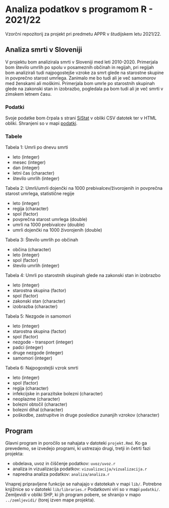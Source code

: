 # Analiza podatkov s programom R - 2021/22

Vzorčni repozitorij za projekt pri predmetu APPR v študijskem letu 2021/22. 

## Analiza smrti v Sloveniji

V projektu bom analizirala smrti v Sloveniji med leti 2010-2020. 
Primerjala bom število umrlih po spolu v posameznih občinah in regijah, pri regijah bom analizirali tudi najpogostejše vzroke za smrt glede na starostne skupine in povprečno starost umrlega.
Zanimalo me bo tudi ali je več samomorov med ženskami ali moškimi.
Primerjala bom umrle po starostnih skupinah glede na zakonski stan in izobrazbo, pogledala pa bom tudi ali je več smrti v zimskem letnem času.

### Podatki
Svoje podatke bom črpala s strani [SiStat](https://pxweb.stat.si/SiStat/sl) v obliki CSV datotek ter v HTML obliki. Shranjeni so v mapi [podatki](https://github.com/sarazuzek/APPR-2021-22/tree/main/podatki).

### Tabele
Tabela 1: Umrli po dnevu smrti
* leto (integer)
* mesec (integer)
* dan (integer)
* letni čas (character)
* število umrlih (integer)

Tabela 2: Umrli/umrli dojenčki na 1000 prebivalcev/živorojenih in povprečna starost umrlega, statistične regije
* leto (integer)
* regija (character)
* spol (factor)
* povprečna starost umrlega (double)
* umrli na 1000 prebivalcev (double)
* umrli dojenčki na 1000 živorojenih (double)

Tabela 3: Število umrlih po občinah
* občina (character)
* leto (integer)
* spol (factor)
* število umrlih (integer)

Tabela 4: Umrli po starostnih skupinah glede na zakonski stan in izobrazbo
* leto (integer)
* starostna skupina (factor)
* spol (factor)
* zakonski stan (character)
* izobrazba (character)

Tabela 5: Nezgode in samomori
* leto (integer)
* starostna skupina (factor)
* spol (factor)
* nezgode - transport (integer)
* padci (integer)
* druge nezgode (integer)
* samomori (integer)

Tabela 6: Najpogostejši vzrok smrti 
* leto (integer)
* spol (factor)
* regija (character)
* infekcijske in parazitske bolezni (character)
* neoplazme (character)
* bolezni obtočil (character)
* bolezni dihal (character)
* poškodbe, zastrupitve in druge posledice zunanjih vzrokov (character)

## Program

Glavni program in poročilo se nahajata v datoteki `projekt.Rmd`.
Ko ga prevedemo, se izvedejo programi, ki ustrezajo drugi, tretji in četrti fazi projekta:

* obdelava, uvoz in čiščenje podatkov: `uvoz/uvoz.r`
* analiza in vizualizacija podatkov: `vizualizacija/vizualizacija.r`
* napredna analiza podatkov: `analiza/analiza.r`

Vnaprej pripravljene funkcije se nahajajo v datotekah v mapi `lib/`.
Potrebne knjižnice so v datoteki `lib/libraries.r`
Podatkovni viri so v mapi `podatki/`.
Zemljevidi v obliki SHP, ki jih program pobere,
se shranijo v mapo `../zemljevidi/` (torej izven mape projekta).
